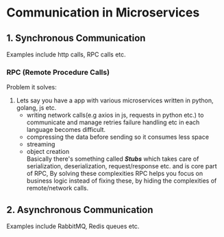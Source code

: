 # Communication in Microservices

## 1. Synchronous Communication

Examples include http calls, RPC calls etc.

### RPC (Remote Procedure Calls)

Problem it solves:

1. Lets say you have a app with various microservices written in python, golang, js etc.
   - writing network calls(e.g axios in js, requests in python etc.) to communicate and manage retries failure handling etc in each language becomes difficult.
   - compressing the data before sending so it consumes less space
   - streaming
   - object creation  
     Basically there's something called **_Stubs_** which takes care of serialization, deserialization, request/response etc. and is core part of RPC,
     By solving these complexities RPC helps you focus on business logic instead of fixing these, by hiding the complexities of remote/network calls.

## 2. Asynchronous Communication

Examples include RabbitMQ, Redis queues etc.
